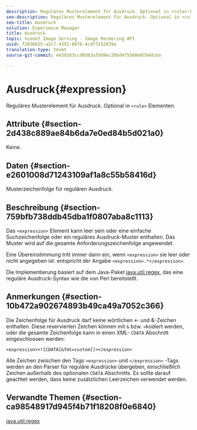 ```yaml
---
description: Reguläres Musterelement für Ausdruck. Optional in <rule>-Elementen.
seo-description: Reguläres Musterelement für Ausdruck. Optional in <rule>-Elementen.
seo-title: Ausdruck
solution: Experience Manager
title: Ausdruck
topic: Scene7 Image Serving - Image Rendering API
uuid: f2036015-a2c7-4392-86f6-4cdf3152839a
translation-type: tm+mt
source-git-commit: 4439103ccd0d63afdd9ec20bd475560e8f84dcba

---
```



# Ausdruck{#expression}

Reguläres Musterelement für Ausdruck. Optional in `<rule>` Elementen.

## Attribute {#section-2d438c889ae84b6da7e0ed84b5d021a0}

Keine.

## Daten {#section-e2601008d71243109af1a8c55b58416d}

Musterzeichenfolge für regulären Ausdruck.

## Beschreibung {#section-759bfb738ddb45dba1f0807aba8c1113}

Das `<expression>` Element kann leer sein oder eine einfache Suchzeichenfolge oder ein reguläres Ausdruck-Muster enthalten. Das Muster wird auf die gesamte Anforderungszeichenfolge angewendet.

Eine Übereinstimmung tritt immer dann ein, wenn `<expression>` sie leer oder nicht angegeben ist. entspricht der Angabe `<expression>.*</expression>`.

Die Implementierung basiert auf dem Java-Paket [java.util.regex](https://www2.cs.duke.edu/csed/java/jdk1.4.2/docs/api/), das eine reguläre Ausdruck-Syntax wie die von Perl bereitstellt.

## Anmerkungen {#section-10b472a902674893b49ca49a7052c366}

Die Zeichenfolge für Ausdruck darf keine wörtlichen &lt;- und &amp;-Zeichen enthalten. Diese reservierten Zeichen können mit `&` bzw. `<`kodiert werden, oder die gesamte Zeichenfolge kann in einen XML- `CDATA` Abschnitt eingeschlossen werden:

`<expression><![CDATA[&fmt=custom]]></expression>`

Alle Zeichen zwischen den Tags `<expression>` und `</expression>` -Tags werden an den Parser für reguläre Ausdrücke übergeben, einschließlich Zeichen außerhalb des optionalen `CDATA` Abschnitts. Es sollte darauf geachtet werden, dass keine zusätzlichen Leerzeichen verwendet werden.

## Verwandte Themen {#section-ca98548917d945f4b71f18208f0e6840}

[java.util.regex](https://www2.cs.duke.edu/csed/java/jdk1.4.2/docs/api/)
